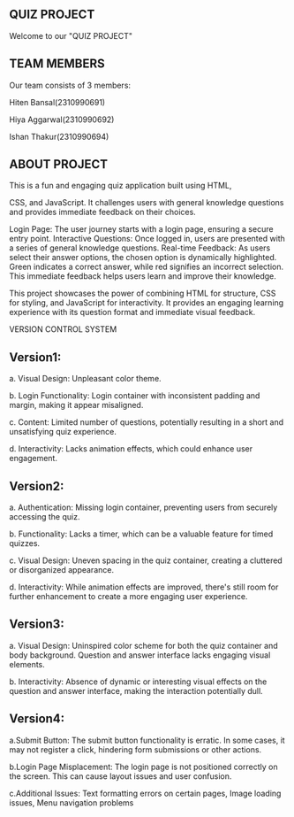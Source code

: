 ## QUIZ PROJECT
Welcome to our "QUIZ PROJECT"
## TEAM MEMBERS

Our team consists of 3 members:

Hiten Bansal(2310990691)

Hiya Aggarwal(2310990692)

Ishan Thakur(2310990694)

## ABOUT PROJECT

This is a fun and engaging quiz application built using HTML,

CSS, and JavaScript. It challenges users with general knowledge questions and provides immediate feedback on their choices.

Login Page: The user journey starts with a login page, ensuring a secure entry point. Interactive Questions: Once logged in, users are presented with a series of general knowledge questions. Real-time Feedback: As users select their answer options, the chosen option is dynamically highlighted. Green indicates a correct answer, while red signifies an incorrect selection. This immediate feedback helps users learn and improve their knowledge.

This project showcases the power of combining HTML for structure, CSS for styling, and JavaScript for interactivity. It provides an engaging learning experience with its question format and immediate visual feedback.

VERSION CONTROL SYSTEM

## Version1: 

a. Visual Design:
  Unpleasant color theme.
  
b. Login Functionality:
   Login container with inconsistent padding and margin, making it appear misaligned.
   
c. Content:
    Limited number of questions, potentially resulting in a short and unsatisfying quiz experience.
    
d. Interactivity:
    Lacks animation effects, which could enhance user engagement.


## Version2:
a. Authentication:
    Missing login container, preventing users from securely accessing the quiz.
    
b. Functionality:
    Lacks a timer, which can be a valuable feature for timed quizzes.
    
c. Visual Design:
    Uneven spacing in the quiz container, creating a cluttered or disorganized appearance.
    
d. Interactivity:
    While animation effects are improved, there's still room for further enhancement to create a more engaging user experience.

## Version3:
a. Visual Design:
    Uninspired color scheme for both the quiz container and body background.
    Question and answer interface lacks engaging visual elements.
    

b. Interactivity:
     Absence of dynamic or interesting visual effects on the question and answer interface, making the interaction potentially dull.
     
## Version4: 

a.Submit Button:
The submit button functionality is erratic. In some cases, it may not register a click, hindering form submissions or other actions.


b.Login Page Misplacement: 
  The login page is not positioned correctly on the screen. This can cause layout issues and user confusion.
  
c.Additional Issues:
  Text formatting errors on certain pages, Image loading issues, Menu navigation problems
